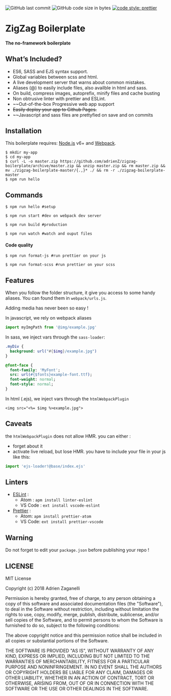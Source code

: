 ![GitHub last commit](https://img.shields.io/github/last-commit/adrienz/zigzag-boilerplate.svg)
![GitHub code size in bytes](https://img.shields.io/github/languages/code-size/adrienz/zigzag-boilerplate.svg)
[![code style: prettier](https://img.shields.io/badge/code_style-prettier-ff69b4.svg?style=flat-square)](https://github.com/prettier/prettier)

# ZigZag Boilerplate

#### The no-framework boilerplate

## What’s Included?

* ES6, SASS and EJS syntax support.
* Global variables between scss and html.
* A live development server that warns about common mistakes.
* Aliases (@) to easily include files, also availble in html and sass.
* On build, compress images, autoprefix, minify files and cache busting
* Non obtrusive linter with prettier and ESLint.
* ~~Out-of-the-box Progressive web app support
* ~~Easily deploy your app to Github Pages.~~
* ~~Javascript and sass files are prettyfied on save and on commits

## Installation

This boilerplate requires:
[Node.js](https://nodejs.org/) v6+ and [Webpack](https://webpack.js.org/).

```
$ mkdir my-app
$ cd my-app
$ curl -L -o master.zip https://github.com/adrienZ/zigzag-boilerplate/archive/master.zip && unzip master.zip && rm master.zip && mv ./zigzag-boilerplate-master/{.,}* ./ && rm -r ./zigzag-boilerplate-master
$ npm run hello
```

## Commands

```
$ npm run hello #setup
```

```
$ npm run start #dev on webpack dev server
```

```
$ npm run build #production
```

```
$ npm run watch #watch and ouput files
```

#### Code quality

```
$ npm run format-js #run prettier on your js
```

```
$ npm run format-scss #run prettier on your scss
```

## Features

When you follow the folder structure, it give you access to some handy aliases.
You can found them in `webpack/urls.js`.

Adding media has never been so easy !

In javascript, we rely on webpack aliases

```javascript
import myImgPath from '@img/example.jpg'
```

In sass, we inject vars through the `sass-loader`:

```sass
.myDiv {
  background: url("#{$img}/example.jpg")
}

@font-face {
  font-family: 'MyFont';
  src: url(#{$fonts}example-font.ttf);
  font-weight: normal;
  font-style: normal;
}
```

In html (.ejs), we inject vars through the `htmlWebpackPlugin`

```ejs
<img src="<%= $img %>example.jpg">
```

## Caveats

the `htmlWebpackPlugin` does not allow HMR.
you can either :

* forget about it
* activate live reload, but lose HMR. you have to include your file in your js like this:

```javascript
import 'ejs-loader!@base/index.ejs'
```

## Linters

* [ESLint](https://eslint.org) :
  * Atom : `apm install linter-eslint`
  * VS Code : `ext install vscode-eslint`
* [Prettier](https://prettier.io) :
  * Atom: `apm install prettier-atom`
  * VS Code: `ext install prettier-vscode`

## Warning

Do not forget to edit your `package.json` before publishing your repo !

## LICENSE

MIT License

Copyright (c) 2018 Adrien Zaganelli

Permission is hereby granted, free of charge, to any person obtaining a copy
of this software and associated documentation files (the "Software"), to deal
in the Software without restriction, including without limitation the rights
to use, copy, modify, merge, publish, distribute, sublicense, and/or sell
copies of the Software, and to permit persons to whom the Software is
furnished to do so, subject to the following conditions:

The above copyright notice and this permission notice shall be included in all
copies or substantial portions of the Software.

THE SOFTWARE IS PROVIDED "AS IS", WITHOUT WARRANTY OF ANY KIND, EXPRESS OR
IMPLIED, INCLUDING BUT NOT LIMITED TO THE WARRANTIES OF MERCHANTABILITY,
FITNESS FOR A PARTICULAR PURPOSE AND NONINFRINGEMENT. IN NO EVENT SHALL THE
AUTHORS OR COPYRIGHT HOLDERS BE LIABLE FOR ANY CLAIM, DAMAGES OR OTHER
LIABILITY, WHETHER IN AN ACTION OF CONTRACT, TORT OR OTHERWISE, ARISING FROM,
OUT OF OR IN CONNECTION WITH THE SOFTWARE OR THE USE OR OTHER DEALINGS IN THE
SOFTWARE.
